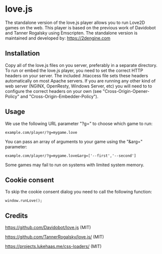 # love.js
The standalone version of the love.js player allows you to run Love2D games on the web.
This player is based on the previous work of Davidobot and Tanner Rogalsky using Emscripten.
The standalone version is maintained and developed by: https://2dengine.com

## Installation
Copy all of the love.js files on you server, preferably in a separate directory.
To run or embed the love.js player, you need to set the correct HTTP headers on your server.
The included .htaccess file sets these headers automatically on most Apache servers.
If you are running any other kind of web server (NGINX, OpenResty, Windows Server, etc) you will need to to configure the correct headers on your own (see "Cross-Origin-Opener-Policy" and "Cross-Origin-Embedder-Policy").

## Usage
We use the following URL parameter "?g=" to choose which game to run:
```
example.com/player/?g=mygame.love
```
You can pass an array of arguments to your game using the "&arg=" parameter:
```
example.com/player/?g=mygame.love&arg=['--first','--second']
```
Some games may fail to run on systems with limited system memory.

## Cookie consent
To skip the cookie consent dialog you need to call the following function:
```
window.runLove();
```

## Credits
https://github.com/Davidobot/love.js (MIT)

https://github.com/TannerRogalsky/love.js/ (MIT)

https://projects.lukehaas.me/css-loaders/ (MIT)